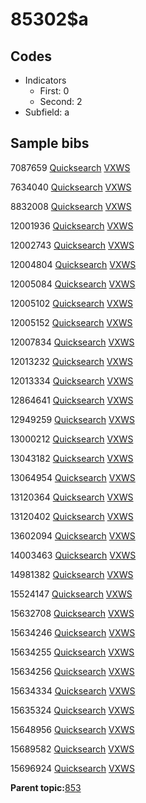 # 85302$a

## Codes

-   Indicators
    -   First: 0
    -   Second: 2
-   Subfield: a

## Sample bibs

7087659 [Quicksearch](https://search.library.yale.edu/catalog/7087659) [VXWS](http://prodorbis.library.yale.edu:7014/vxws/GetHoldingsService?bibId=7087659)

7634040 [Quicksearch](https://search.library.yale.edu/catalog/7634040) [VXWS](http://prodorbis.library.yale.edu:7014/vxws/GetHoldingsService?bibId=7634040)

8832008 [Quicksearch](https://search.library.yale.edu/catalog/8832008) [VXWS](http://prodorbis.library.yale.edu:7014/vxws/GetHoldingsService?bibId=8832008)

12001936 [Quicksearch](https://search.library.yale.edu/catalog/12001936) [VXWS](http://prodorbis.library.yale.edu:7014/vxws/GetHoldingsService?bibId=12001936)

12002743 [Quicksearch](https://search.library.yale.edu/catalog/12002743) [VXWS](http://prodorbis.library.yale.edu:7014/vxws/GetHoldingsService?bibId=12002743)

12004804 [Quicksearch](https://search.library.yale.edu/catalog/12004804) [VXWS](http://prodorbis.library.yale.edu:7014/vxws/GetHoldingsService?bibId=12004804)

12005084 [Quicksearch](https://search.library.yale.edu/catalog/12005084) [VXWS](http://prodorbis.library.yale.edu:7014/vxws/GetHoldingsService?bibId=12005084)

12005102 [Quicksearch](https://search.library.yale.edu/catalog/12005102) [VXWS](http://prodorbis.library.yale.edu:7014/vxws/GetHoldingsService?bibId=12005102)

12005152 [Quicksearch](https://search.library.yale.edu/catalog/12005152) [VXWS](http://prodorbis.library.yale.edu:7014/vxws/GetHoldingsService?bibId=12005152)

12007834 [Quicksearch](https://search.library.yale.edu/catalog/12007834) [VXWS](http://prodorbis.library.yale.edu:7014/vxws/GetHoldingsService?bibId=12007834)

12013232 [Quicksearch](https://search.library.yale.edu/catalog/12013232) [VXWS](http://prodorbis.library.yale.edu:7014/vxws/GetHoldingsService?bibId=12013232)

12013334 [Quicksearch](https://search.library.yale.edu/catalog/12013334) [VXWS](http://prodorbis.library.yale.edu:7014/vxws/GetHoldingsService?bibId=12013334)

12864641 [Quicksearch](https://search.library.yale.edu/catalog/12864641) [VXWS](http://prodorbis.library.yale.edu:7014/vxws/GetHoldingsService?bibId=12864641)

12949259 [Quicksearch](https://search.library.yale.edu/catalog/12949259) [VXWS](http://prodorbis.library.yale.edu:7014/vxws/GetHoldingsService?bibId=12949259)

13000212 [Quicksearch](https://search.library.yale.edu/catalog/13000212) [VXWS](http://prodorbis.library.yale.edu:7014/vxws/GetHoldingsService?bibId=13000212)

13043182 [Quicksearch](https://search.library.yale.edu/catalog/13043182) [VXWS](http://prodorbis.library.yale.edu:7014/vxws/GetHoldingsService?bibId=13043182)

13064954 [Quicksearch](https://search.library.yale.edu/catalog/13064954) [VXWS](http://prodorbis.library.yale.edu:7014/vxws/GetHoldingsService?bibId=13064954)

13120364 [Quicksearch](https://search.library.yale.edu/catalog/13120364) [VXWS](http://prodorbis.library.yale.edu:7014/vxws/GetHoldingsService?bibId=13120364)

13120402 [Quicksearch](https://search.library.yale.edu/catalog/13120402) [VXWS](http://prodorbis.library.yale.edu:7014/vxws/GetHoldingsService?bibId=13120402)

13602094 [Quicksearch](https://search.library.yale.edu/catalog/13602094) [VXWS](http://prodorbis.library.yale.edu:7014/vxws/GetHoldingsService?bibId=13602094)

14003463 [Quicksearch](https://search.library.yale.edu/catalog/14003463) [VXWS](http://prodorbis.library.yale.edu:7014/vxws/GetHoldingsService?bibId=14003463)

14981382 [Quicksearch](https://search.library.yale.edu/catalog/14981382) [VXWS](http://prodorbis.library.yale.edu:7014/vxws/GetHoldingsService?bibId=14981382)

15524147 [Quicksearch](https://search.library.yale.edu/catalog/15524147) [VXWS](http://prodorbis.library.yale.edu:7014/vxws/GetHoldingsService?bibId=15524147)

15632708 [Quicksearch](https://search.library.yale.edu/catalog/15632708) [VXWS](http://prodorbis.library.yale.edu:7014/vxws/GetHoldingsService?bibId=15632708)

15634246 [Quicksearch](https://search.library.yale.edu/catalog/15634246) [VXWS](http://prodorbis.library.yale.edu:7014/vxws/GetHoldingsService?bibId=15634246)

15634255 [Quicksearch](https://search.library.yale.edu/catalog/15634255) [VXWS](http://prodorbis.library.yale.edu:7014/vxws/GetHoldingsService?bibId=15634255)

15634256 [Quicksearch](https://search.library.yale.edu/catalog/15634256) [VXWS](http://prodorbis.library.yale.edu:7014/vxws/GetHoldingsService?bibId=15634256)

15634334 [Quicksearch](https://search.library.yale.edu/catalog/15634334) [VXWS](http://prodorbis.library.yale.edu:7014/vxws/GetHoldingsService?bibId=15634334)

15635324 [Quicksearch](https://search.library.yale.edu/catalog/15635324) [VXWS](http://prodorbis.library.yale.edu:7014/vxws/GetHoldingsService?bibId=15635324)

15648956 [Quicksearch](https://search.library.yale.edu/catalog/15648956) [VXWS](http://prodorbis.library.yale.edu:7014/vxws/GetHoldingsService?bibId=15648956)

15689582 [Quicksearch](https://search.library.yale.edu/catalog/15689582) [VXWS](http://prodorbis.library.yale.edu:7014/vxws/GetHoldingsService?bibId=15689582)

15696924 [Quicksearch](https://search.library.yale.edu/catalog/15696924) [VXWS](http://prodorbis.library.yale.edu:7014/vxws/GetHoldingsService?bibId=15696924)

**Parent topic:**[853](../../tags/853/853.md)

